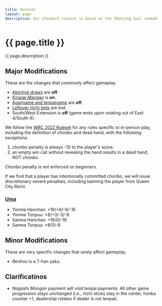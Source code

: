 ```yaml
---
title: Ruleset
layout: page
description: Our standard ruleset is based on the [Mahjong Soul ranked ruleset](https://riichi.wiki/Majsoul#Rules), with modifications for fairness and in-person gameplay.
---
```


# {{ page.title }}

{{ page.description }}

## Major Modifications
These are the changes that commonly affect gameplay.
- [Abortive draws](https://riichi.wiki/Tochuu_ryuukyoku) are **off**.
- [Kiriage Mangan](https://riichi.wiki/Scoring_table#Kiriage_mangan) is **on**.
- [Agariyame and tenpaiyame](https://en.wikipedia.org/wiki/Japanese_mahjong#Runaway_victory) are **off**.
- [Leftover riichi bets](https://riichi.wiki/Scoring_variations#End_game_riichibou) are lost.
- South/West Extension is **off** (game ends upon rotating out of East 4/South 4).

We follow the [WRC 2022 Ruleset](https://static1.squarespace.com/static/634a7884c297a25f06589b79/t/636136c78306ca6579c03fd0/1667315409318/WRC_Rules_2022_20220708_site.pdf) for any rules specific to in-person play, including the definition of *chonbo* and dead hand, with the following exceptions:
1. *chonbo* penalty is always -10 to the player's score.
2. an empty win call without revealing the hand results in a dead hand, NOT *chonbo*.

*Chonbo* penalty is not enforced on beginners.

If we find that a player has intentionally committed *chonbo*, we will issue discretionary severe penalties, including banning the player from Queen City Riichi.

### [Uma](https://riichi.wiki/Oka_and_uma)
  - Yonma Hanchan: +16/+6/-6/-16
  - Yonma Tonpuu: +8/+3/-3/-8
  - Sanma Hanchan: +16/0/-16
  - Sanma Tonpuu: +8/0/-8

## Minor Modifications
These are very specific changes that rarely affect gameplay.

- *Renhou* is a 7-han yaku.

## Clarificatinos
- *Nagashi Mangan* payment will void tenpai payments. All other game progression stays unchanged (i.e., riichi sticks stay in the center, honba counter +1, dealership rotates if dealer is not tenpai).
